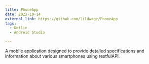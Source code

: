 ```yaml
---
title: PhoneApp
date: 2022-10-14
external_link: https://github.com/lildwagz/PhoneApp
tags:
  - Kotlin
  - Android Studio

---
```


A mobile application designed to provide detailed specifications and information about various smartphones using restfulAPI.

<!--more-->
